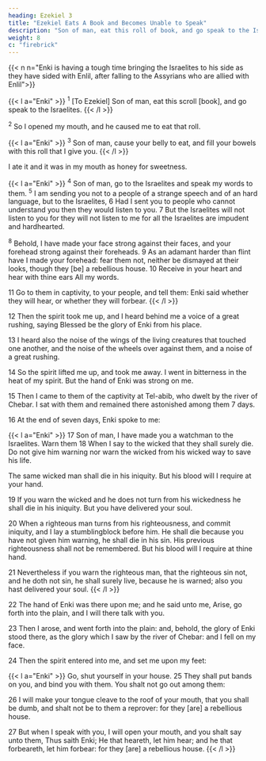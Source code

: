 ```yaml
---
heading: Ezekiel 3
title: "Ezekiel Eats A Book and Becomes Unable to Speak"
description: "Son of man, eat this roll of book, and go speak to the Israelites"
weight: 8
c: "firebrick"
---
```


{{< n n="Enki is having a tough time bringing the Israelites to his side as they have sided with Enlil, after falling to the Assyrians who are allied with Enlil">}}


{{< l a="Enki" >}}
<sup>1</sup> [To Ezekiel] Son of man, eat this scroll [book], and go speak to the Israelites. 
{{< /l >}}

<sup>2</sup> So I opened my mouth, and he caused me to eat that roll. 

{{< l a="Enki" >}}
<sup>3</sup> Son of man, cause your belly to eat, and fill your bowels with this roll that I give you. 
{{< /l >}}

I ate it and it was in my mouth as honey for sweetness.

{{< l a="Enki" >}}
<sup>4</sup> Son of man, go to the Israelites and speak my words to them. <sup>5</sup>  I am sending you not to a people of a strange speech and of an hard language, but to the Israelites, 6 Had I sent you to people who cannot understand you then they would listen to you. 7 But the Israelites will not listen to you for they will not listen to me for all the Israelites are impudent and hardhearted.

<sup>8</sup> Behold, I have made your face strong against their faces, and your forehead strong against their foreheads. 9 As an adamant harder than flint have I made your forehead: fear them not, neither be dismayed at their looks, though they [be] a rebellious house. 10 Receive in your heart and  hear with thine ears All my words.

11 Go to them in captivity, to your people, and tell them: Enki said whether they will hear, or whether they will forbear. 
{{< /l >}}

12 Then the spirit took me up, and I heard behind me a voice of a great rushing, saying Blessed be  the glory of Enki from his place. 

13 I heard also the noise of the wings of the living creatures that touched one another, and the noise of the wheels over against them, and a noise of a great rushing. 

14 So the spirit lifted me up, and took me away. I went in bitterness in the heat of my spirit. But the hand of Enki was strong on me.

15 Then I came to them of the captivity at Tel-abib, who dwelt by the river of Chebar. I sat with them and remained there astonished among them 7 days.

16 At the end of seven days, Enki spoke to me:

{{< l a="Enki" >}}
17 Son of man, I have made you a watchman to the Israelites. Warn them 18 When I say to the wicked that they shall surely die. Do not give him warning nor warn the wicked from his wicked way to save his life.

The same wicked man shall die in his iniquity. But his blood will I require at your hand. 

19 If you warn the wicked and he does not turn from his wickedness he shall die in his iniquity. But you have delivered your soul.

20 When a righteous man turns from his righteousness, and commit iniquity, and I lay a stumblingblock before him. He shall die  because you have not given him warning, he shall die in his sin. His previous righteousness shall not be remembered. But his blood will I require at thine hand.

21 Nevertheless if you warn the righteous man, that the righteous sin not, and he doth not sin, he shall surely live, because he is warned; also you hast delivered your soul.
{{< /l >}}


22 The hand of Enki was there upon me; and he said unto me, Arise, go forth into the plain, and I will
there talk with you. 

23 Then I arose, and went forth into the plain: and, behold, the glory of Enki stood there, as the glory which I saw by the river of Chebar: and I fell on my face. 

24 Then the spirit entered into me, and set me upon my feet:

{{< l a="Enki" >}}
Go, shut yourself in your house.  25 They shall put bands on you, and bind you with them. You shalt not go out among them:

26 I will make your tongue cleave to the roof of your mouth, that you shall be dumb, and shalt not be to them a
reprover: for they [are] a rebellious house. 

27 But when I speak with you, I will open your mouth, and you shalt say unto them, Thus saith Enki; He that heareth, let
him hear; and he that forbeareth, let him forbear: for they [are] a rebellious house.
{{< /l >}}
